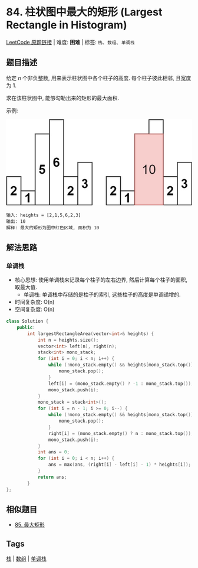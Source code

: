 # 84. 柱状图中最大的矩形 (Largest Rectangle in Histogram)

[LeetCode 原题链接](https://leetcode.cn/problems/largest-rectangle-in-histogram) | 难度: **困难** | 标签: `栈`、`数组`、`单调栈`

## 题目描述

给定 _n_ 个非负整数, 用来表示柱状图中各个柱子的高度. 每个柱子彼此相邻, 且宽度为 1.

求在该柱状图中, 能够勾勒出来的矩形的最大面积.

示例:

![84. 柱状图中最大的矩形 - 示例](https://github.com/imReese/leetcode-solutions/blob/main/problems/0084-largest-rectangle-in-histogram/ex.png)

```plaintext
输入: heights = [2,1,5,6,2,3]
输出: 10
解释: 最大的矩形为图中红色区域, 面积为 10
```

## 解法思路

### 单调栈

- 核心思想: 使用单调栈来记录每个柱子的左右边界, 然后计算每个柱子的面积, 取最大值.
  - 单调栈: 单调栈中存储的是柱子的索引, 这些柱子的高度是单调递增的.
- 时间复杂度: O(n)
- 空间复杂度: O(n)

```cpp
class Solution {
    public:
        int largestRectangleArea(vector<int>& heights) {
            int n = heights.size();
            vector<int> left(n), right(n);
            stack<int> mono_stack;
            for (int i = 0; i < n; i++) {
                while (!mono_stack.empty() && heights[mono_stack.top()] >= heights[i]) {
                    mono_stack.pop();
                }
                left[i] = (mono_stack.empty() ? -1 : mono_stack.top());
                mono_stack.push(i);
            }
            mono_stack = stack<int>();
            for (int i = n - 1; i >= 0; i--) {
                while (!mono_stack.empty() && heights[mono_stack.top()] >= heights[i]) {
                    mono_stack.pop();
                }
                right[i] = (mono_stack.empty() ? n : mono_stack.top());
                mono_stack.push(i);
            }
            int ans = 0;
            for (int i = 0; i < n; i++) {
                ans = max(ans, (right[i] - left[i] - 1) * heights[i]);
            }
            return ans;
        }
};
```

## 相似题目

- [85. 最大矩形](https://leetcode.cn/problems/maximal-rectangle/)

## Tags

[栈](/tags/stack.md) | [数组](/tags/array.md) | [单调栈](/tags/monotonic-stack.md)
